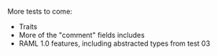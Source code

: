 More tests to come:

* Traits
* More of the "comment" fields includes
* RAML 1.0 features, including abstracted types from test 03
